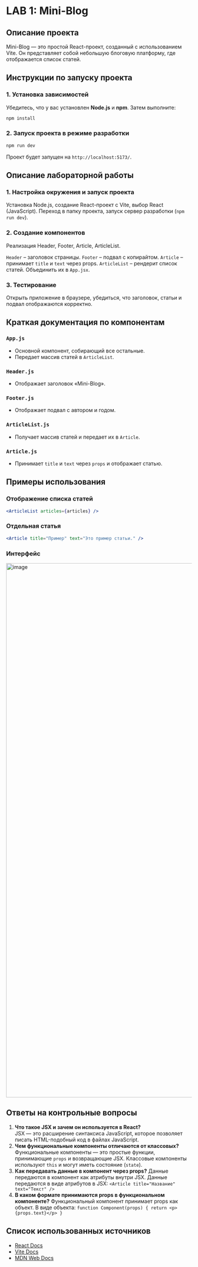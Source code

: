 # LAB 1: Mini-Blog

## Описание проекта
Mini-Blog — это простой React-проект, созданный с использованием Vite. Он представляет собой небольшую блоговую платформу, где отображается список статей. 

## Инструкции по запуску проекта
### 1. Установка зависимостей
Убедитесь, что у вас установлен **Node.js** и **npm**. Затем выполните:
```sh
npm install
```

### 2. Запуск проекта в режиме разработки
```sh
npm run dev
```
Проект будет запущен на `http://localhost:5173/`.

## Описание лабораторной работы

### 1. Настройка окружения и запуск проекта
Установка Node.js, создание React-проект с Vite, выбор React (JavaScript). Переход в папку проекта, запуск сервер разработки (`npm run dev`).

### 2. Создание компонентов
Реализация Header, Footer, Article, ArticleList.

`Header` – заголовок страницы.
`Footer` – подвал с копирайтом.
`Article` – принимает `title` и `text` через props.
`ArticleList` – рендерит список статей.
Объединить их в `App.jsx`.

### 3. Тестирование
Открыть приложение в браузере, убедиться, что заголовок, статьи и подвал отображаются корректно.

## Краткая документация по компонентам

### `App.js`
- Основной компонент, собирающий все остальные.
- Передает массив статей в `ArticleList`.

### `Header.js`
- Отображает заголовок «Mini-Blog».

### `Footer.js`
- Отображает подвал с автором и годом.

### `ArticleList.js`
- Получает массив статей и передает их в `Article`.

### `Article.js`
- Принимает `title` и `text` через `props` и отображает статью.

## Примеры использования
### Отображение списка статей
```jsx
<ArticleList articles={articles} />
```
### Отдельная статья
```jsx
<Article title="Пример" text="Это пример статьи." />
```

### Интерфейс
<img width="1450" alt="image" src="https://github.com/user-attachments/assets/acb75b6b-b797-416c-b1b5-e8e449352059" />


## Ответы на контрольные вопросы
1. **Что такое JSX и зачем он используется в React?**  
   JSX — это расширение синтаксиса JavaScript, которое позволяет писать HTML-подобный код в файлах JavaScript.
2. **Чем функциональные компоненты отличаются от классовых?**  
   Функциональные компоненты — это простые функции, принимающие `props` и возвращающие JSX. Классовые компоненты используют `this` и могут иметь состояние (`state`).
3. **Как передавать данные в компонент через props?**
   Данные передаются в компонент как атрибуты внутри JSX.
   Данные передаются в виде атрибутов в JSX: `<Article title="Название" text="Текст" />`
5. **В каком формате принимаются props в функциональном компоненте?**
   Функциональный компонент принимает props как объект.
   В виде объекта: `function Component(props) { return <p>{props.text}</p> }`

##  Список использованных источников
- [React Docs](https://react.dev/)
- [Vite Docs](https://vitejs.dev/)
- [MDN Web Docs](https://developer.mozilla.org/)
